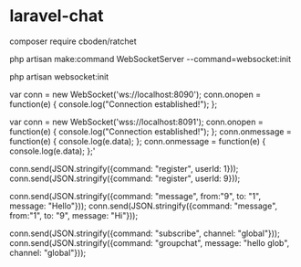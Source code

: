 # laravel-chat

composer require cboden/ratchet


php artisan make:command WebSocketServer --command=websocket:init

php artisan websocket:init

var conn = new WebSocket('ws://localhost:8090');
conn.onopen = function(e) {
    console.log("Connection established!");
};

var conn = new WebSocket('wss://localhost:8091');
conn.onopen = function(e) {
    console.log("Connection established!");
};
conn.onmessage = function(e) {
    console.log(e.data);
};
conn.onmessage = function(e) {
    console.log(e.data);
};'


conn.send(JSON.stringify({command: "register", userId: 1}));
conn.send(JSON.stringify({command: "register", userId: 9}));

conn.send(JSON.stringify({command: "message", from:"9", to: "1", message: "Hello"}));
conn.send(JSON.stringify({command: "message", from:"1", to: "9", message: "Hi"}));

conn.send(JSON.stringify({command: "subscribe", channel: "global"}));
conn.send(JSON.stringify({command: "groupchat", message: "hello glob", channel: "global"}));
